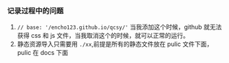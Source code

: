 ### 记录过程中的问题

1. `// base: '/encho123.github.io/qcsy/'` 当我添加这个时候，github 就无法获得 css 和 js 文件，当我取消这个的时候，就可以正常的运行。
2. 静态资源导入只需要用 `./xx`,前提是所有的静态文件放在 pulic 文件下面，pulic 在 docs 下面
